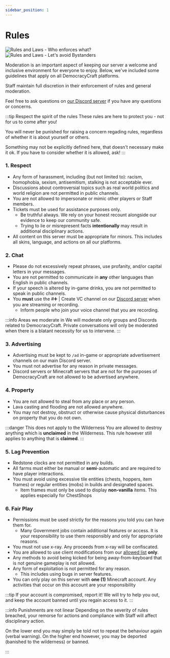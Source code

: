 ```yaml
---
sidebar_position: 1
---
```


# Rules

![Rules and Laws - Who enforces what?](/img/rules/Rules_and_Laws_Enforcement.png)
![Rules and Laws - Let's avoid Bystanders](/img/rules/Bystanders.png)

Moderation is an important aspect of keeping our server a welcome and inclusive environment for everyone to enjoy. Below, we've included some guidelines that apply on all DemocracyCraft platforms.

Staff maintain full discretion in their enforcement of rules and general moderation.

Feel free to ask questions on [our Discord server](https://discord.gg/democracy) if you have any questions or concerns.

:::tip Respect the spirit of the rules
These rules are here to protect you - not for us to come after you!

You will never be punished for raising a concern regading rules, regardless of whether it is about yourself or others. 

Something may not be explicitly defined here, that doesn't necessary make it ok. If you have to consider whether it is allowed, ask!
:::

### 1. Respect
- Any form of harassment, including (but not limited to): racism, homophobia, sexism, antisemitism, stalking is not acceptable ever.
- Discussions about controversial topics such as real world politics and world religion are not permitted in public channels.
- You are not allowed to impersonate or mimic other players or Staff members.
- Tickets must be used for assistance purposes only.
  - Be truthful always. We rely on your honest recount alongside our evidence to keep our community safe.
  - Trying to lie or misrepresent facts **intentionally** may result in additional disciplinary actions.
- All content on this server must be appropriate for minors. This includes all skins, language, and actions on all our platforms.

### 2. Chat
- Please do not excessively repeat phrases, use profanity, and/or capital letters in your messages.
- You are not permitted to communicate in **any** other languages than English in public channels.
- If your speech is altered by in-game drinks, you are not permitted to speak in public channels.
- You **must** use the #➕ | Create VC channel on our [Discord server](https://discord.gg/democracy) when you are streaming or recording. 
  - Inform people who join your voice channel that you are recording.

:::info Areas we moderate in
We will moderate only groups and Discords related to DemocracyCraft. Private conversations will only be moderated when there is a blatant necessity for us to intervene.
:::

### 3. Advertising
- Advertising must be kept to ``/ad`` in-game or appropriate advertisement channels on our main Discord server.
- You must not advertise for any reason in private messages.
- Discord servers or Minecraft servers that are not for the purposes of DemocracyCraft are not allowed to be advertised anywhere.

### 4. Property
- You are not allowed to steal from any place or any person.
- Lava casting and flooding are not allowed anywhere.
- You may not destroy, obstruct or otherwise cause physical disturbances on property that you do not own. 

:::danger This does not apply to the Wilderness
You are allowed to destroy anything which is **unclaimed** in the Wilderness. This rule however still applies to anything that is **claimed**.
:::

### 5. Lag Prevention
- Redstone clocks are not permitted in any builds.
- All farms must either be manual or **semi**-automatic and are required to have player interactions. 
- You must avoid using excessive tile entities (chests, hoppers, item frames) or regular entities (mobs) in builds and designated spaces.
  - Item frames must only be used to display **non-vanilla** items. This applies especially for ChestShops

### 6. Fair Play
- Permissions must be used strictly for the reasons you told you can have them for. 
  - Many Government jobs contain additional features or access. It is your responsibility to use them responsibly and only for appropriate reasons.
- You must not use x-ray. Any proceeds from x-ray will be confiscated.
- You are allowed to use client modifications from our [allowed list](https://wiki.democracycraft.net/server/server-policy/clientmodifications) **only**.
- Any methods to avoid being kicked for being away-from-keyboard that is not genuine gameplay is not allowed.
- Any form of exploitation is not permitted for any reason. 
  - This includes using bugs in server features.
- You can only play on this server with **one (1)** Minecraft account. Any activities that occur on this account are your responsibility

:::tip If your account is compromised, report it!
We will try to help you out, and keep the account banned until you regain access to it.
:::

:::info Punishments are not linear
Depending on the severity of rules breached, your remorse for actions and compliance with Staff will affect disciplinary action.

On the lower end you may simply be told not to repeat the behaviour again (verbal warning). On the higher end however, you may be deported (banished to the wilderness) or banned.

:::
